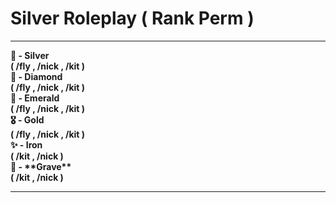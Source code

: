 # Silver Roleplay ( Rank Perm ) 

<strong>
  <hr>
🥇 -  Silver  <br>
(   /fly , /nick , /kit   ) <br>
🥈 -  Diamond  <br>
(   /fly , /nick , /kit   ) <br>
🥉 - Emerald <br>
(   /fly , /nick , /kit   ) <br>
🎖️ -  Gold <br>
(   /fly , /nick , /kit   ) <br>
✨ -  Iron <br>
(   /kit , /nick   ) <br>
🍃 - **Grave**<br>
(   /kit , /nick   ) <br>
<hr>
</strong>

